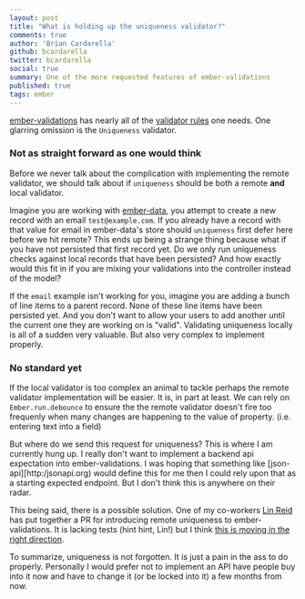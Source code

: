 ```yaml
---
layout: post
title: "What is holding up the uniqueness validator?"
comments: true
author: 'Brian Cardarella'
github: bcardarella
twitter: bcardarella
social: true
summary: One of the more requested features of ember-validations
published: true
tags: ember
---
```


[ember-validations](https://github.com/dockyard/ember-validations) has
nearly all of the [validator
rules](https://github.com/dockyard/ember-validations#validators) one needs.
One glarring omission is the `Uniqueness` validator.

### Not as straight forward as one would think

Before we never talk about the complication with implementing the remote
validator, we should talk about if `uniqueness` should be both a remote 
**and** local validator.

Imagine you are working with
[ember-data](https://github.com/emberjs/data), you attempt to create a
new record with an email `test@example.com`. If you already have a
record with that value for email in ember-data's store should
`uniqueness` first defer here before we hit remote? This ends up being a
strange thing because what if you have not persisted that first record
yet. Do we only run uniqueness checks against local records that have
been persisted? And how exactly would this fit in if you are mixing your
validations into the controller instead of the model?

If the `email` example isn't working for you, imagine you are adding a
bunch of line items to a parent record. None of these line items have
been persisted yet. And you don't want to allow your users to add
another until the current one they are working on is "valid". Validating
uniqueness locally is all of a sudden very valuable. But also very
complex to implement properly.

### No standard yet

If the local validator is too complex an animal to tackle perhaps the
remote validator implementation will be easier. It is, in part at least.
We can rely on `Ember.run.debounce` to ensure the the remote validator
doesn't fire too frequenly when many changes are happening to the value
of property. (i.e. entering text into a field)

But where do we send this request for uniqueness? This is where I am
currently hung up. I really don't want to implement a backend api
expectation into ember-validations. I was hoping that something like
[json-api][http:/jsonapi.org) would define this for me then I could rely upon that as a
starting expected endpoint. But I don't think this is anywhere on their
radar.

This being said, there is a possible solution. One of my co-workers [Lin
Reid](https://twitter.com/linstula) has put together a PR for
introducing remote uniqueness to ember-validations. It is lacking tests
(hint hint, Lin!) but I think [this is moving in the right
direction](https://github.com/dockyard/ember-validations/pull/117).

To summarize, uniqueness is not forgotten. It is just a pain in the ass
to do properly. Personally I would prefer not to implement an API have
people buy into it now and have to change it (or be locked into it) a
few months from now.
